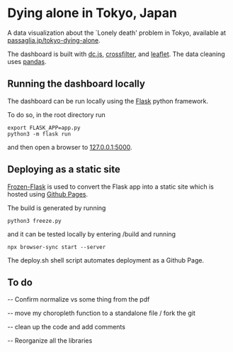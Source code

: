 # Dying alone in Tokyo, Japan

A data visualization about the `Lonely death' problem in Tokyo, available at [passaglia.jp/tokyo-dying-alone](http://passaglia.jp/tokyo-dying-alone).

The dashboard is built with [dc.js](https://dc-js.github.io/dc.js/), [crossfilter](https://github.com/crossfilter/crossfilter), and [leaflet](https://leafletjs.com/). The data cleaning uses [pandas](https://pandas.pydata.org/).



## Running the dashboard locally

The dashboard can be run locally using the [Flask](https://flask.palletsprojects.com/en/2.0.x/) python framework.

To do so, in the root directory run

```
export FLASK_APP=app.py
python3 -m flask run
```

and then open a browser to [127.0.0.1:5000](http://127.0.0.1:5000).

## Deploying as a static site

[Frozen-Flask](https://pythonhosted.org/Frozen-Flask/) is used to convert the Flask app into a static site which is hosted using [Github Pages](https://docs.github.com/ja/pages/getting-started-with-github-pages/about-github-pages).

The build is generated by running

```
python3 freeze.py 
```

and it can be tested locally by entering /build and running

``` 
npx browser-sync start --server
```

The deploy.sh shell script automates deployment as a Github Page.

## To do

-- Confirm normalize vs some thing from the pdf

-- move my choropleth function to a standalone file / fork the git

-- clean up the code and add comments

-- Reorganize all the libraries

